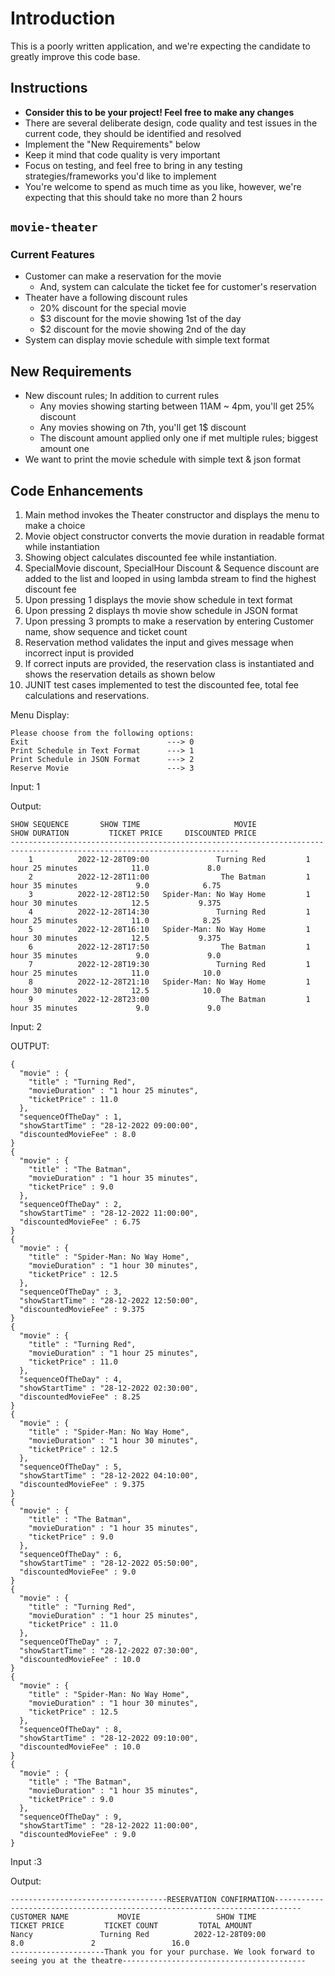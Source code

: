# Introduction

This is a poorly written application, and we're expecting the candidate to greatly improve this code base.

## Instructions
* **Consider this to be your project! Feel free to make any changes**
* There are several deliberate design, code quality and test issues in the current code, they should be identified and resolved
* Implement the "New Requirements" below
* Keep it mind that code quality is very important
* Focus on testing, and feel free to bring in any testing strategies/frameworks you'd like to implement
* You're welcome to spend as much time as you like, however, we're expecting that this should take no more than 2 hours

## `movie-theater`

### Current Features
* Customer can make a reservation for the movie
  * And, system can calculate the ticket fee for customer's reservation
* Theater have a following discount rules
  * 20% discount for the special movie
  * $3 discount for the movie showing 1st of the day
  * $2 discount for the movie showing 2nd of the day
* System can display movie schedule with simple text format

## New Requirements
* New discount rules; In addition to current rules
  * Any movies showing starting between 11AM ~ 4pm, you'll get 25% discount
  * Any movies showing on 7th, you'll get 1$ discount
  * The discount amount applied only one if met multiple rules; biggest amount one
* We want to print the movie schedule with simple text & json format

## Code Enhancements
1) Main method invokes the Theater constructor and displays the menu to make a choice
2) Movie object constructor converts the movie duration in readable format while instantiation
3) Showing object calculates discounted fee while instantiation. 
4) SpecialMovie discount, SpecialHour Discount & Sequence discount are added to the list and looped in using lambda stream to find the highest discount fee
5) Upon pressing 1 displays the movie show schedule in text format
6) Upon pressing 2 displays th movie show schedule in JSON format
7) Upon pressing 3 prompts to make a reservation by entering Customer name, show sequence and ticket count
8) Reservation method validates the input and gives message when incorrect input is provided
9) If correct inputs are provided, the reservation class is instantiated and shows the reservation details as shown below 
10) JUNIT test cases implemented to test the discounted fee, total fee calculations and reservations.

Menu Display:
```
Please choose from the following options:
Exit                               ---> 0
Print Schedule in Text Format      ---> 1
Print Schedule in JSON Format      ---> 2
Reserve Movie                      ---> 3
```
Input: 1

Output:
```-------------------------------------------------------------------------------------------------------------------------
SHOW SEQUENCE       SHOW TIME                     MOVIE             SHOW DURATION         TICKET PRICE     DISCOUNTED PRICE
-------------------------------------------------------------------------------------------------------------------------
    1          2022-12-28T09:00               Turning Red         1 hour 25 minutes            11.0             8.0
    2          2022-12-28T11:00                The Batman         1 hour 35 minutes             9.0            6.75
    3          2022-12-28T12:50   Spider-Man: No Way Home         1 hour 30 minutes            12.5           9.375
    4          2022-12-28T14:30               Turning Red         1 hour 25 minutes            11.0            8.25
    5          2022-12-28T16:10   Spider-Man: No Way Home         1 hour 30 minutes            12.5           9.375
    6          2022-12-28T17:50                The Batman         1 hour 35 minutes             9.0             9.0
    7          2022-12-28T19:30               Turning Red         1 hour 25 minutes            11.0            10.0
    8          2022-12-28T21:10   Spider-Man: No Way Home         1 hour 30 minutes            12.5            10.0
    9          2022-12-28T23:00                The Batman         1 hour 35 minutes             9.0             9.0
```

Input: 2


OUTPUT:
```
{
  "movie" : {
    "title" : "Turning Red",
    "movieDuration" : "1 hour 25 minutes",
    "ticketPrice" : 11.0
  },
  "sequenceOfTheDay" : 1,
  "showStartTime" : "28-12-2022 09:00:00",
  "discountedMovieFee" : 8.0
}
{
  "movie" : {
    "title" : "The Batman",
    "movieDuration" : "1 hour 35 minutes",
    "ticketPrice" : 9.0
  },
  "sequenceOfTheDay" : 2,
  "showStartTime" : "28-12-2022 11:00:00",
  "discountedMovieFee" : 6.75
}
{
  "movie" : {
    "title" : "Spider-Man: No Way Home",
    "movieDuration" : "1 hour 30 minutes",
    "ticketPrice" : 12.5
  },
  "sequenceOfTheDay" : 3,
  "showStartTime" : "28-12-2022 12:50:00",
  "discountedMovieFee" : 9.375
}
{
  "movie" : {
    "title" : "Turning Red",
    "movieDuration" : "1 hour 25 minutes",
    "ticketPrice" : 11.0
  },
  "sequenceOfTheDay" : 4,
  "showStartTime" : "28-12-2022 02:30:00",
  "discountedMovieFee" : 8.25
}
{
  "movie" : {
    "title" : "Spider-Man: No Way Home",
    "movieDuration" : "1 hour 30 minutes",
    "ticketPrice" : 12.5
  },
  "sequenceOfTheDay" : 5,
  "showStartTime" : "28-12-2022 04:10:00",
  "discountedMovieFee" : 9.375
}
{
  "movie" : {
    "title" : "The Batman",
    "movieDuration" : "1 hour 35 minutes",
    "ticketPrice" : 9.0
  },
  "sequenceOfTheDay" : 6,
  "showStartTime" : "28-12-2022 05:50:00",
  "discountedMovieFee" : 9.0
}
{
  "movie" : {
    "title" : "Turning Red",
    "movieDuration" : "1 hour 25 minutes",
    "ticketPrice" : 11.0
  },
  "sequenceOfTheDay" : 7,
  "showStartTime" : "28-12-2022 07:30:00",
  "discountedMovieFee" : 10.0
}
{
  "movie" : {
    "title" : "Spider-Man: No Way Home",
    "movieDuration" : "1 hour 30 minutes",
    "ticketPrice" : 12.5
  },
  "sequenceOfTheDay" : 8,
  "showStartTime" : "28-12-2022 09:10:00",
  "discountedMovieFee" : 10.0
}
{
  "movie" : {
    "title" : "The Batman",
    "movieDuration" : "1 hour 35 minutes",
    "ticketPrice" : 9.0
  },
  "sequenceOfTheDay" : 9,
  "showStartTime" : "28-12-2022 11:00:00",
  "discountedMovieFee" : 9.0
}
```
Input :3

Output: 

```
-----------------------------------RESERVATION CONFIRMATION----------------------------------------------------------------------------
CUSTOMER NAME           MOVIE                 SHOW TIME              TICKET PRICE         TICKET COUNT         TOTAL AMOUNT
Nancy               Turning Red          2022-12-28T09:00                  8.0               2                 16.0
---------------------Thank you for your purchase. We look forward to seeing you at the theatre-----------------------------------------

```
